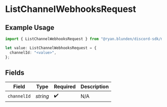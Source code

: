# ListChannelWebhooksRequest

## Example Usage

```typescript
import { ListChannelWebhooksRequest } from "@ryan.blunden/discord-sdk/models/operations";

let value: ListChannelWebhooksRequest = {
  channelId: "<value>",
};
```

## Fields

| Field              | Type               | Required           | Description        |
| ------------------ | ------------------ | ------------------ | ------------------ |
| `channelId`        | *string*           | :heavy_check_mark: | N/A                |